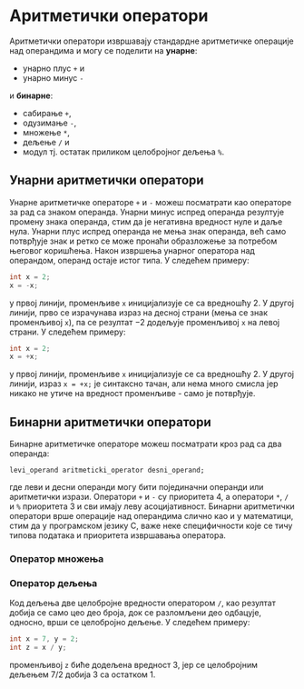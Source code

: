 # Аритметички оператори

Аритметички оператори извршавају стандардне аритметичке операције над
операндима и могу се поделити на **унарне**:

- унарно плус `+` и
- унарно минус `-`

и **бинарне**:

- сабирање `+`,
- одузимање `-`,
- множење `*`,
- дељење `/` и
- модул тј. остатак приликом целобројног дељења `%`.

## Унарни аритметички оператори

Унарне аритметичке операторе `+` и `-` можеш посматрати као операторе за рад са
знаком операнда. Унарни минус испред операнда резултује промену знака операнда,
стим да је негативна вредност нуле и даље нула. Унарни плус испред операнда не
мења знак операнда, већ само потврђује знак и ретко се може пронаћи образложење
за потребом његовог коришћења. Након извршења унарног оператора над операндом,
операнд остаје истог типа. У следећем примеру:

```c
int x = 2;
x = -x;
```

у првој линији, променљиве `x` иницијализује се са вредношћу $2$. У другој
линији, прво се израчунава израз на десној страни (мења се знак променљивој
`x`), па се резултат $-2$ додељује променљивој `x` на левој страни. У следећем
примеру:

```c
int x = 2;
x = +x;
```

у првој линији, променљиве `x` иницијализује се са вредношћу $2$. У другој
линији, израз `x = +x;` је синтаксно тачан, али нема много смисла јер никако не
утиче на вредност променљиве - само је потврђује.

## Бинарни аритметички оператори

Бинарне аритметичке операторе можеш посматрати кроз рад са два операнда:

```text
levi_operand aritmeticki_operator desni_operand;
```

где леви и десни операнди могу бити појединачни операнди или аритметички
изрази. Оператори `+` и `-` су приоритета 4, а оператори `*`, `/` и `%`
приоритета 3 и сви имају леву асоцијативност. Бинарни аритметички оператори
врше операције над операндима слично као и у математици, стим да у програмском
језику C, важе неке специфичности које се тичу типова података и приоритета
извршавања оператора.

### Оператор множења

### Оператор дељења

Код дељења две целобројне вредности оператором `/`, као резултат добија се само
цео део броја, док се разломљени део одбацује, односно, врши се целобројно
дељење. У следећем примеру:

```c
int x = 7, y = 2;
int z = x / y;
```

променљивој `z` биће додељена вредност $3$, јер се целобројним дељењем $7/2$
добија $3$ са остатком $1$.
